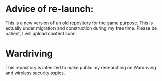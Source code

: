 # Advice of re-launch:
This is a new version of an old repository for the same purpose.
This is actually under migration and construction during my free time. 
Please be patient, I will upload content soon.

# Wardriving
This repository is intended to make public my researching on Wardriving and wireless security topics.

